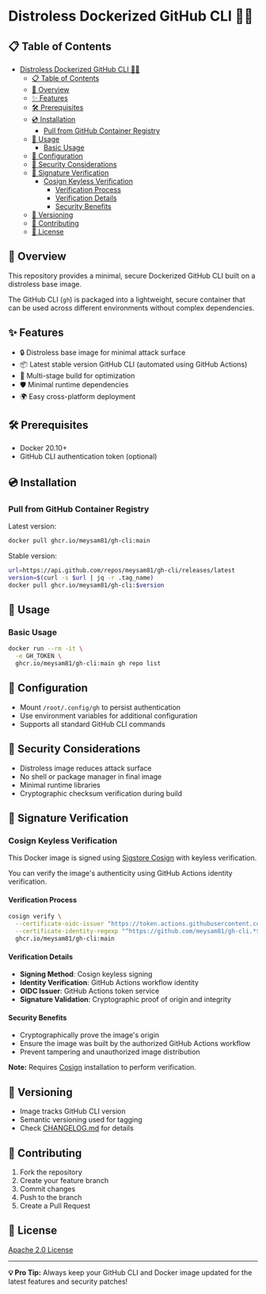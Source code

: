 # Distroless Dockerized GitHub CLI 🐳🚀

## 📋 Table of Contents

<!-- START doctoc generated TOC please keep comment here to allow auto update -->
<!-- DON'T EDIT THIS SECTION, INSTEAD RE-RUN doctoc TO UPDATE -->

- [Distroless Dockerized GitHub CLI 🐳🚀](#distroless-dockerized-github-cli-)
  - [📋 Table of Contents](#-table-of-contents)
  - [🌟 Overview](#-overview)
  - [✨ Features](#-features)
  - [🛠 Prerequisites](#-prerequisites)
  - [💿 Installation](#-installation)
    - [Pull from GitHub Container Registry](#pull-from-github-container-registry)
  - [🚢 Usage](#-usage)
    - [Basic Usage](#basic-usage)
  - [🔧 Configuration](#-configuration)
  - [🔐 Security Considerations](#-security-considerations)
  - [🔏 Signature Verification](#-signature-verification)
    - [Cosign Keyless Verification](#cosign-keyless-verification)
      - [Verification Process](#verification-process)
      - [Verification Details](#verification-details)
      - [Security Benefits](#security-benefits)
  - [🔢 Versioning](#-versioning)
  - [🤝 Contributing](#-contributing)
  - [📄 License](#-license)

<!-- END doctoc generated TOC please keep comment here to allow auto update -->

## 🌟 Overview

This repository provides a minimal, secure Dockerized GitHub CLI built on a
distroless base image.

The GitHub CLI (`gh`) is packaged into a lightweight, secure container that can
be used across different environments without complex dependencies.

## ✨ Features

- 🔒 Distroless base image for minimal attack surface
- 📦 Latest stable version GitHub CLI (automated using GitHub Actions)
- 🚀 Multi-stage build for optimization
- 🛡️ Minimal runtime dependencies
- 🌍 Easy cross-platform deployment

## 🛠 Prerequisites

- Docker 20.10+
- GitHub CLI authentication token (optional)

## 💿 Installation

### Pull from GitHub Container Registry

Latest version:

```bash
docker pull ghcr.io/meysam81/gh-cli:main
```

Stable version:

```bash
url=https://api.github.com/repos/meysam81/gh-cli/releases/latest
version=$(curl -s $url | jq -r .tag_name)
docker pull ghcr.io/meysam81/gh-cli:$version
```

## 🚢 Usage

### Basic Usage

```bash
docker run --rm -it \
  -e GH_TOKEN \
  ghcr.io/meysam81/gh-cli:main gh repo list
```

## 🔧 Configuration

- Mount `/root/.config/gh` to persist authentication
- Use environment variables for additional configuration
- Supports all standard GitHub CLI commands

## 🔐 Security Considerations

- Distroless image reduces attack surface
- No shell or package manager in final image
- Minimal runtime libraries
- Cryptographic checksum verification during build

## 🔏 Signature Verification

### Cosign Keyless Verification

This Docker image is signed using
[Sigstore Cosign](https://github.com/sigstore/cosign) with keyless
verification.

You can verify the image's authenticity using GitHub Actions identity
verification.

#### Verification Process

```bash
cosign verify \
  --certificate-oidc-issuer "https://token.actions.githubusercontent.com" \
  --certificate-identity-regexp "^https://github.com/meysam81/gh-cli.*$" \
  ghcr.io/meysam81/gh-cli:main
```

#### Verification Details

- **Signing Method**: Cosign keyless signing
- **Identity Verification**: GitHub Actions workflow identity
- **OIDC Issuer**: GitHub Actions token service
- **Signature Validation**: Cryptographic proof of origin and integrity

#### Security Benefits

- Cryptographically prove the image's origin
- Ensure the image was built by the authorized GitHub Actions workflow
- Prevent tampering and unauthorized image distribution

**Note:** Requires [Cosign](https://github.com/sigstore/cosign) installation to perform verification.

## 🔢 Versioning

- Image tracks GitHub CLI version
- Semantic versioning used for tagging
- Check [CHANGELOG.md](CHANGELOG.md) for details

## 🤝 Contributing

1. Fork the repository
2. Create your feature branch
3. Commit changes
4. Push to the branch
5. Create a Pull Request

## 📄 License

[Apache 2.0 License](LICENSE)

---

**💡 Pro Tip:** Always keep your GitHub CLI and Docker image updated for the
latest features and security patches!

